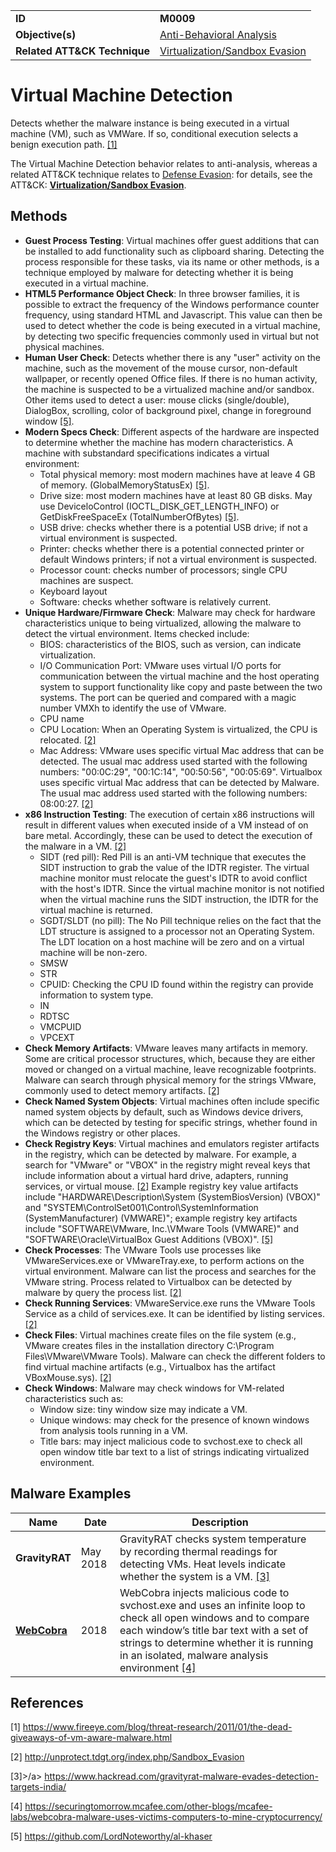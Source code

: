 |||
|---------|------------------------|
|**ID**|**M0009**|
|**Objective(s)**|[Anti-Behavioral Analysis](https://github.com/MBCProject/mbc-markdown/tree/master/anti-behavioral-analysis)|
|**Related ATT&CK Technique**|[Virtualization/Sandbox Evasion](https://attack.mitre.org/techniques/T1497/)|


Virtual Machine Detection
=========================
Detects whether the malware instance is being executed in a virtual machine (VM), such as VMWare. If so, conditional execution selects a benign execution path. [[1]](#1)

The Virtual Machine Detection behavior relates to anti-analysis, whereas a related ATT&CK technique relates to [Defense Evasion](https://github.com/MBCProject/mbc-markdown/tree/master/defense-evasion): for details, see the ATT&CK: [**Virtualization/Sandbox Evasion**](https://attack.mitre.org/techniques/T1497/).

Methods
-------
* **Guest Process Testing**: Virtual machines offer guest additions that can be installed to add functionality such as clipboard sharing. Detecting the process responsible for these tasks, via its name or other methods, is a technique employed by malware for detecting whether it is being executed in a virtual machine.
* **HTML5 Performance Object Check**: In three browser families, it is possible to extract the frequency of the Windows performance counter frequency, using standard HTML and Javascript. This value can then be used to detect whether the code is being executed in a virtual machine, by detecting two specific frequencies commonly used in virtual but not physical machines.
* **Human User Check**: Detects whether there is any "user" activity on the machine, such as the movement of the mouse cursor, non-default wallpaper, or recently opened Office files. If there is no human activity, the machine is suspected to be a virtualized machine and/or sandbox. Other items used to detect a user: mouse clicks (single/double), DialogBox, scrolling, color of background pixel, change in foreground window [[5]](#5).
* **Modern Specs Check**: Different aspects of the hardware are inspected to determine whether the machine has modern characteristics. A machine with substandard specifications indicates a virtual environment: 
   * Total physical memory: most modern machines have at leave 4 GB of memory. (GlobalMemoryStatusEx) [[5]](#5).
   * Drive size: most modern machines have at least 80 GB disks. May use DeviceloControl (IOCTL_DISK_GET_LENGTH_INFO) or GetDiskFreeSpaceEx (TotalNumberOfBytes) [[5]](#5).
   * USB drive: checks whether there is a potential USB drive; if not a virtual environment is suspected.
   * Printer: checks whether there is a potential connected printer or default Windows printers; if not a virtual environment is suspected.
   * Processor count: checks number of processors; single CPU machines are suspect.
   * Keyboard layout
   * Software: checks whether software is relatively current.
* **Unique Hardware/Firmware Check**: Malware may check for hardware characteristics unique to being virtualized, allowing the malware to detect the virtual environment. Items checked include:
   * BIOS: characteristics of the BIOS, such as version, can indicate virtualization.
   * I/O Communication Port: VMware uses virtual I/O ports for communication between the virtual machine and the host operating system to support functionality like copy and paste between the two systems. The port can be queried and compared with a magic number VMXh to identify the use of VMware.
   * CPU name
   * CPU Location: When an Operating System is virtualized, the CPU is relocated. [[2]](#2)
   * Mac Address: VMware uses specific virtual Mac address that can be detected. The usual mac address used started with the following numbers: "00:0C:29", "00:1C:14", "00:50:56", "00:05:69". Virtualbox uses specific virtual Mac address that can be detected by Malware. The usual mac address used started with the following numbers: 08:00:27. [[2]](#2)
* **x86 Instruction Testing**: The execution of certain x86 instructions will result in different values when executed inside of a VM instead of on bare metal. Accordingly, these can be used to detect the execution of the malware in a VM. [[2]](#2)
   * SIDT (red pill): Red Pill is an anti-VM technique that executes the SIDT instruction to grab the value of the IDTR register. The virtual machine monitor must relocate the guest's IDTR to avoid conflict with the host's IDTR. Since the virtual machine monitor is not notified when the virtual machine runs the SIDT instruction, the IDTR for the virtual machine is returned.
   * SGDT/SLDT (no pill): The No Pill technique relies on the fact that the LDT structure is assigned to a processor not an Operating System. The LDT location on a host machine will be zero and on a virtual machine will be non-zero.
   * SMSW
   * STR
   * CPUID: Checking the CPU ID found within the registry can provide information to system type.
   * IN
   * RDTSC
   * VMCPUID
   * VPCEXT
* **Check Memory Artifacts**: VMware leaves many artifacts in memory. Some are critical processor structures, which, because they are either moved or changed on a virtual machine, leave recognizable footprints. Malware can search through physical memory for the strings VMware, commonly used to detect memory artifacts. [[2]](#2)
* **Check Named System Objects**: Virtual machines often include specific named system objects by default, such as Windows device drivers, which can be detected by testing for specific strings, whether found in the Windows registry or other places.
* **Check Registry Keys**: Virtual machines and emulators register artifacts in the registry, which can be detected by malware. For example, a search for "VMware" or "VBOX" in the registry might reveal keys that include information about a virtual hard drive, adapters, running services, or virtual mouse. [[2]](#2) Example registry key value artifacts include "HARDWARE\Description\System (SystemBiosVersion) (VBOX)" and "SYSTEM\ControlSet001\Control\SystemInformation (SystemManufacturer) (VMWARE)"; example registry key artifacts include "SOFTWARE\VMware, Inc.\VMware Tools (VMWARE)" and "SOFTWARE\Oracle\VirtualBox Guest Additions (VBOX)". [[5]](#5)
* **Check Processes**: The VMware Tools use processes like VMwareServices.exe or VMwareTray.exe, to perform actions on the virtual environment. Malware can list the process and searches for the VMware string. Process related to Virtualbox can be detected by malware by query the process list. [[2]](#2)
* **Check Running Services**: VMwareService.exe runs the VMware Tools Service as a child of services.exe. It can be identified by listing services. [[2]](#2)
* **Check Files**: Virtual machines create files on the file system (e.g., VMware creates files in the installation directory C:\Program Files\VMware\VMware Tools). Malware can check the different folders to find virtual machine artifacts (e.g., Virtualbox has the artifact VBoxMouse.sys). [[2]](#2)
* **Check Windows**: Malware may check windows for VM-related characteristics such as:
	* Window size: tiny window size may indicate a VM.
	* Unique windows: may check for the presence of known windows from analysis tools running in a VM.
	* Title bars: may inject malicious code to svchost.exe to check all open window title bar text to a list of strings indicating virtualized environment.

Malware Examples
----------------
|Name|Date|Description|
|-----------------------------|-----------|-----------------------------|
|**GravityRAT**|May 2018|GravityRAT checks system temperature by recording thermal readings for detecting VMs. Heat levels indicate whether the system is a VM. [[3]](#3)|
|[**WebCobra**](https://github.com/MBCProject/mbc-markdown/blob/master/xample-malware/webcobra.md)|2018|WebCobra injects malicious code to svchost.exe and uses an infinite loop to check all open windows and to compare each window’s title bar text with a set of strings to determine whether it is running in an isolated, malware analysis environment [[4]](#4)|

References
----------
<a name="1">[1]</a> https://www.fireeye.com/blog/threat-research/2011/01/the-dead-giveaways-of-vm-aware-malware.html 

<a name="2">[2]</a> http://unprotect.tdgt.org/index.php/Sandbox_Evasion

<a name="3">[3]>/a> https://www.hackread.com/gravityrat-malware-evades-detection-targets-india/
 
<a name="4">[4]</a> https://securingtomorrow.mcafee.com/other-blogs/mcafee-labs/webcobra-malware-uses-victims-computers-to-mine-cryptocurrency/

<a name="5">[5]</a> https://github.com/LordNoteworthy/al-khaser
